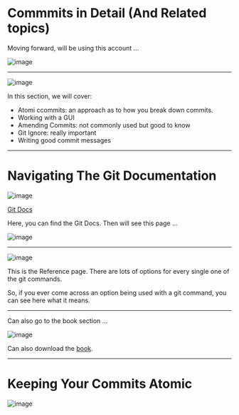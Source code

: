 # Commmits in Detail (And Related topics)

Moving forward, will be using this account ...

![image](https://user-images.githubusercontent.com/107522496/215349407-567a55c0-38ba-49e2-b88b-b0b5e707effa.png)

---

![image](https://user-images.githubusercontent.com/107522496/215349748-32ed9aad-9beb-4e7f-83ce-5f67ccba6747.png)

In this section, we will cover: 

* Atomi ccommits: an approach as to how you break down commits.
* Working with a GUI
* Amending Commits: not commonly used but good to know  
* Git Ignore: really important 
* Writing good commit messages 


---

# Navigating The Git Documentation

![image](https://user-images.githubusercontent.com/107522496/215350216-b3e88165-43dc-4b5a-8372-f8458e784177.png)

[Git Docs](https://git-scm.com/)

Here, you can find the Git Docs. Then will see this page ...

![image](https://user-images.githubusercontent.com/107522496/215350467-bcbfe1a2-b838-4aed-8253-34c44a340d47.png)

---

![image](https://user-images.githubusercontent.com/107522496/215350490-2fc7af56-9660-40a5-89af-f58250e98bd8.png)

This is the Reference page. There are lots of options for every single one of the git commands.

So, if you ever come across an option being used with a git command, you can see here what it means. 

---

Can also  go to the book section ...

![image](https://user-images.githubusercontent.com/107522496/215350654-e324e4da-8496-4bf0-8902-cd08686494a7.png)

Can also download the [book](https://git-scm.com/book/en/v2).

---

# Keeping Your Commits Atomic

![image](https://user-images.githubusercontent.com/107522496/215350807-72cab1e5-ec3e-4b5f-ac16-74687687a8d8.png)
































